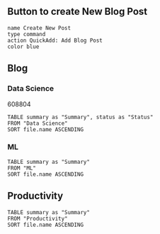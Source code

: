 ## Button to create New Blog Post

```button
name Create New Post
type command
action QuickAdd: Add Blog Post
color blue
```

## Blog

### Data Science 
608804
```dataview
TABLE summary as "Summary", status as "Status"
FROM "Data Science"
SORT file.name ASCENDING
```


### ML
```dataview
TABLE summary as "Summary"
FROM "ML"
SORT file.name ASCENDING
```


## Productivity
```dataview
TABLE summary as "Summary"
FROM "Productivity"
SORT file.name ASCENDING
```